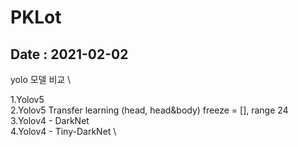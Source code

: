 # PKLot

Date : 2021-02-02
-----------------------------
yolo 모델 비교 \

1.Yolov5 \
2.Yolov5 Transfer learning (head, head&body) freeze = [], range 24 \
3.Yolov4 - DarkNet \
4.Yolov4 - Tiny-DarkNet \
